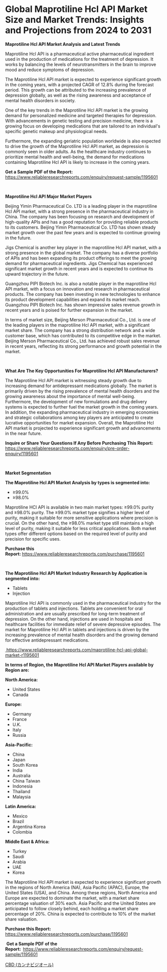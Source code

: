 <p><h1>Global Maprotiline Hcl API Market Size and Market Trends: Insights and Projections from 2024 to 2031</h1></p><p><strong>Maprotiline Hcl API Market Analysis and Latest Trends</strong></p>
<p><p>Maprotiline Hcl API is a pharmaceutical active pharmaceutical ingredient used in the production of medications for the treatment of depression. It works by balancing the levels of neurotransmitters in the brain to improve mood and reduce symptoms of depression.</p><p>The Maprotiline Hcl API market is expected to experience significant growth in the coming years, with a projected CAGR of 12.8% during the forecast period. This growth can be attributed to the increasing prevalence of depression globally, as well as the rising awareness and acceptance of mental health disorders in society.</p><p>One of the key trends in the Maprotiline Hcl API market is the growing demand for personalized medicine and targeted therapies for depression. With advancements in genetic testing and precision medicine, there is a growing focus on developing medications that are tailored to an individual's specific genetic makeup and physiological needs.</p><p>Furthermore, the expanding geriatric population worldwide is also expected to drive the growth of the Maprotiline Hcl API market, as depression is commonly seen in older adults. As the healthcare industry continues to prioritize mental health and well-being, the demand for medications containing Maprotiline Hcl API is likely to increase in the coming years.</p></p>
<p><strong>Get a Sample PDF of the Report:&nbsp;</strong> <a href="https://www.reliableresearchreports.com/enquiry/request-sample/1195601">https://www.reliableresearchreports.com/enquiry/request-sample/1195601</a></p>
<p>&nbsp;</p>
<p><strong>Maprotiline Hcl API Major Market Players</strong></p>
<p><p>Beijing Yimin Pharmaceutical Co. LTD is a leading player in the maprotiline Hcl API market, with a strong presence in the pharmaceutical industry in China. The company has been focusing on research and development of high-quality APIs and has a good reputation for providing reliable products to its customers. Beijing Yimin Pharmaceutical Co. LTD has shown steady market growth over the past few years and is expected to continue growing in the future.</p><p>Jigs Chemical is another key player in the maprotiline Hcl API market, with a strong presence in the global market. The company has a diverse portfolio of APIs and has been expanding its product offerings to meet the growing demand for pharmaceutical ingredients. Jigs Chemical has experienced significant market growth in recent years and is expected to continue its upward trajectory in the future.</p><p>Guangzhou PIPI Biotech Inc. is also a notable player in the maprotiline Hcl API market, with a focus on innovation and research in pharmaceutical products. The company has been investing in new technologies to enhance its product development capabilities and expand its market reach. Guangzhou PIPI Biotech Inc. has shown impressive sales revenue growth in recent years and is poised for further expansion in the market.</p><p>In terms of market size, Beijing Merson Pharmaceutical Co., Ltd. is one of the leading players in the maprotiline Hcl API market, with a significant market share. The company has a strong distribution network and a wide customer base, which has contributed to its competitive edge in the market. Beijing Merson Pharmaceutical Co., Ltd. has achieved robust sales revenue in recent years, reflecting its strong performance and growth potential in the market.</p></p>
<p>&nbsp;</p>
<p><strong>What Are The Key Opportunities For Maprotiline Hcl API Manufacturers?</strong></p>
<p><p>The Maprotiline Hcl API market is witnessing steady growth due to increasing demand for antidepressant medications globally. The market is primarily driven by the rising prevalence of mental health disorders and the growing awareness about the importance of mental well-being. Furthermore, the development of new formulations and drug delivery systems is expected to further fuel the market growth in the coming years. In addition, the expanding pharmaceutical industry in emerging economies and strategic collaborations among key players are anticipated to create lucrative opportunities for market expansion. Overall, the Maprotiline Hcl API market is projected to experience significant growth and advancements in the near future.</p></p>
<p><strong>Inquire or Share Your Questions If Any Before Purchasing This Report:</strong> <a href="https://www.reliableresearchreports.com/enquiry/pre-order-enquiry/1195601">https://www.reliableresearchreports.com/enquiry/pre-order-enquiry/1195601</a></p>
<p>&nbsp;</p>
<p><strong>Market Segmentation</strong></p>
<p><strong>The Maprotiline Hcl API Market Analysis by types is segmented into:</strong></p>
<p><ul><li>≥99.0%</li><li>≥98.0%</li></ul></p>
<p><p>Maprotiline HCl API is available in two main market types: ≥99.0% purity and ≥98.0% purity. The ≥99.0% market type signifies a higher level of purity, making it suitable for more sensitive applications where precision is crucial. On the other hand, the ≥98.0% market type still maintains a high level of purity, making it suitable for less critical applications. Both market types offer different options based on the required level of purity and precision for specific uses.</p></p>
<p><strong>Purchase this Report:&nbsp;</strong><a href="https://www.reliableresearchreports.com/purchase/1195601">https://www.reliableresearchreports.com/purchase/1195601</a></p>
<p>&nbsp;</p>
<p><strong>The Maprotiline Hcl API Market Industry Research by Application is segmented into:</strong></p>
<p><ul><li>Tablets</li><li>Injection</li></ul></p>
<p><p>Maprotiline Hcl API is commonly used in the pharmaceutical industry for the production of tablets and injections. Tablets are convenient for oral administration and are usually prescribed for long-term treatment of depression. On the other hand, injections are used in hospitals and healthcare facilities for immediate relief of severe depressive episodes. The market for Maprotiline Hcl API in tablets and injections is driven by the increasing prevalence of mental health disorders and the growing demand for effective antidepressant medications.</p></p>
<p><a href="https://www.reliableresearchreports.com/maprotiline-hcl-api-global-market-r1195601">&nbsp;https://www.reliableresearchreports.com/maprotiline-hcl-api-global-market-r1195601</a></p>
<p><strong>In terms of Region, the Maprotiline Hcl API Market Players available by Region are:</strong></p>
<p>
    <p> <strong> North America: </strong>
        <ul>
            <li>United States</li>
            <li>Canada</li>
        </ul>
        </p> 
    <p> <strong> Europe: </strong>
        <ul>
            <li>Germany</li>
            <li>France</li>
            <li>U.K.</li>
            <li>Italy</li>
            <li>Russia</li>
        </ul>
        </p> 
    <p> <strong> Asia-Pacific: </strong>
        <ul>
            <li>China</li>
            <li>Japan</li>
            <li>South Korea</li>
            <li>India</li>
            <li>Australia</li>
            <li>China Taiwan</li>
            <li>Indonesia</li>
            <li>Thailand</li>
            <li>Malaysia</li>
        </ul>
        </p> 
    <p> <strong> Latin America: </strong>
        <ul>
            <li>Mexico</li>
            <li>Brazil</li>
            <li>Argentina Korea</li>
            <li>Colombia</li>
        </ul>
        </p> 
    <p> <strong> Middle East & Africa: </strong>
        <ul>
            <li>Turkey</li>
            <li>Saudi</li>
            <li>Arabia</li>
            <li>UAE</li>
            <li>Korea</li>
        </ul>
    </p>
    </p>
<p><p>The Maprotiline Hcl API market is expected to experience significant growth in the regions of North America (NA), Asia Pacific (APAC), Europe, the United States (USA), and China. Among these regions, North America and Europe are expected to dominate the market, with a market share percentage valuation of 30% each. Asia Pacific and the United States are anticipated to follow closely behind, each holding a market share percentage of 20%. China is expected to contribute to 10% of the market share valuation.</p></p>
<p><strong>Purchase this Report: </strong><a href="https://www.reliableresearchreports.com/purchase/1195601">https://www.reliableresearchreports.com/purchase/1195601</a></p>
<p>&nbsp;<strong>Get a Sample PDF of the Report:&nbsp;&nbsp;</strong><a href="https://www.reliableresearchreports.com/enquiry/request-sample/1195601">https://www.reliableresearchreports.com/enquiry/request-sample/1195601</a></p>
<p><strong></strong></p>
<p><p><a href="https://github.com/laurenreichert/Market-Research-Report-List-1/blob/main/505031690708.md">CBD (カンナビジオール)</a></p></p>